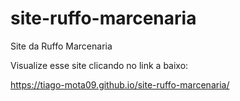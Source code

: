 # site-ruffo-marcenaria
Site da Ruffo Marcenaria

Visualize esse site clicando no link a baixo:

https://tiago-mota09.github.io/site-ruffo-marcenaria/
